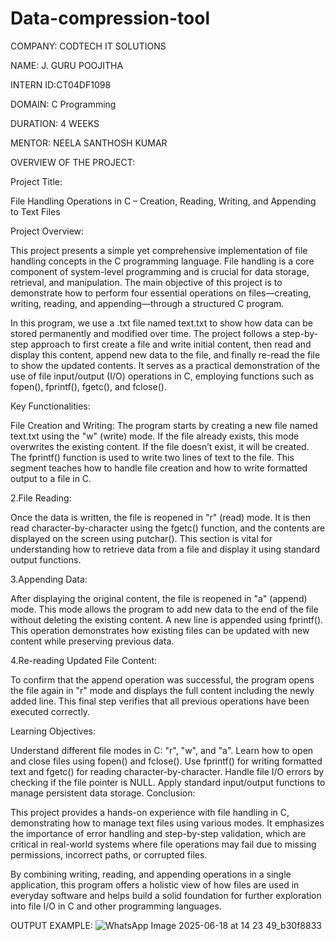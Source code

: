 # Data-compression-tool
COMPANY: CODTECH IT SOLUTIONS

NAME: J. GURU POOJITHA

INTERN ID:CT04DF1098

DOMAIN: C Programming

DURATION: 4 WEEKS

MENTOR: NEELA SANTHOSH KUMAR

OVERVIEW OF THE PROJECT:

Project Title:

File Handling Operations in C – Creation, Reading, Writing, and Appending to Text Files

Project Overview:

This project presents a simple yet comprehensive implementation of file handling concepts in the C programming language. File handling is a core component of system-level programming and is crucial for data storage, retrieval, and manipulation. The main objective of this project is to demonstrate how to perform four essential operations on files—creating, writing, reading, and appending—through a structured C program.

In this program, we use a .txt file named text.txt to show how data can be stored permanently and modified over time. The project follows a step-by-step approach to first create a file and write initial content, then read and display this content, append new data to the file, and finally re-read the file to show the updated contents. It serves as a practical demonstration of the use of file input/output (I/O) operations in C, employing functions such as fopen(), fprintf(), fgetc(), and fclose().

Key Functionalities:

File Creation and Writing:
The program starts by creating a new file named text.txt using the "w" (write) mode. If the file already exists, this mode overwrites the existing content. If the file doesn’t exist, it will be created. The fprintf() function is used to write two lines of text to the file. This segment teaches how to handle file creation and how to write formatted output to a file in C.

2.File Reading:

Once the data is written, the file is reopened in "r" (read) mode. It is then read character-by-character using the fgetc() function, and the contents are displayed on the screen using putchar(). This section is vital for understanding how to retrieve data from a file and display it using standard output functions.

3.Appending Data:

After displaying the original content, the file is reopened in "a" (append) mode. This mode allows the program to add new data to the end of the file without deleting the existing content. A new line is appended using fprintf(). This operation demonstrates how existing files can be updated with new content while preserving previous data.

4.Re-reading Updated File Content:

To confirm that the append operation was successful, the program opens the file again in "r" mode and displays the full content including the newly added line. This final step verifies that all previous operations have been executed correctly.

Learning Objectives:

Understand different file modes in C: "r", "w", and "a".
Learn how to open and close files using fopen() and fclose().
Use fprintf() for writing formatted text and fgetc() for reading character-by-character.
Handle file I/O errors by checking if the file pointer is NULL.
Apply standard input/output functions to manage persistent data storage.
Conclusion:

This project provides a hands-on experience with file handling in C, demonstrating how to manage text files using various modes. It emphasizes the importance of error handling and step-by-step validation, which are critical in real-world systems where file operations may fail due to missing permissions, incorrect paths, or corrupted files.

By combining writing, reading, and appending operations in a single application, this program offers a holistic view of how files are used in everyday software and helps build a solid foundation for further exploration into file I/O in C and other programming languages.

OUTPUT EXAMPLE:
![WhatsApp Image 2025-06-18 at 14 23 49_b30f8833](https://github.com/user-attachments/assets/d7e40304-ae12-45d0-ac6b-3b4e3570171e)
